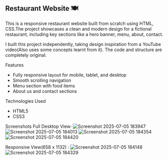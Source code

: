 ## Restaurant Website 🍽

This is a responsive restaurant website built from scratch using HTML, CSS.The project showcases a clean and modern design for a fictional restaurant, including key sections like a hero banner, menu, about, contact.

I built this project independently, taking design inspiration from a YouTube video(Also uses some concepts learnt from it). The code and structure are completely original.

Features
- Fully responsive layout for mobile, tablet, and desktop
- Smooth scrolling navigation
- Menu section with food items
- About us and contact sections

 Technologies Used
- HTML5
- CSS3

Screenshots
Full Desktop View:
![Screenshot 2025-07-05 183947](https://github.com/user-attachments/assets/5ec6f55d-a85b-4079-b4dd-3cf4b0b06379)
![Screenshot 2025-07-05 184013](https://github.com/user-attachments/assets/eb903808-7fa4-44e1-a19f-ebceb46f8619)
![Screenshot 2025-07-05 184354](https://github.com/user-attachments/assets/9e9eb2c3-f287-4e62-9404-68f32c0a8597)
![Screenshot 2025-07-05 184420](https://github.com/user-attachments/assets/76eecbf8-9dc5-47ad-bc69-d139d139a015)

Responsive View(658 x 1132) :
![Screenshot 2025-07-05 184148](https://github.com/user-attachments/assets/3c543450-827d-4910-95f5-f2f6bb8be056)
![Screenshot 2025-07-05 184329](https://github.com/user-attachments/assets/8838ef96-7747-400d-a364-fab6632d128d)



